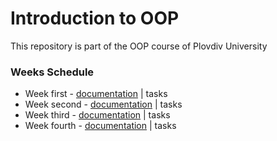 # Introduction to OOP
This repository is part of the OOP course of Plovdiv University

### Weeks Schedule
* Week first - [documentation](https://github.com/pkyurkchiev/oop/tree/master/documentations/exercise_0.md) | tasks
* Week second - [documentation](https://github.com/pkyurkchiev/oop/tree/master/documentations/exercise_1.md) | tasks
* Week third - [documentation](https://github.com/pkyurkchiev/oop/tree/master/documentations/exercise_2.md) | tasks
* Week fourth - [documentation](https://github.com/pkyurkchiev/oop/tree/master/documentations/exercise_3.md) | tasks
